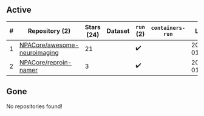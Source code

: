 ## Active
| # | Repository (2) | Stars (24) | Dataset | `run` (2) | `containers-run` | Last Modified |
| --- | --- | --- | --- | --- | --- | --- |
| 1 | [NPACore/awesome-neuroimaging](https://github.com/NPACore/awesome-neuroimaging) | 21 |  | :heavy_check_mark: |  | 2025-04-09 01:49:13+00:00 |
| 2 | [NPACore/reproin-namer](https://github.com/NPACore/reproin-namer) | 3 |  | :heavy_check_mark: |  | 2025-05-27 01:44:24+00:00 |

## Gone
No repositories found!

